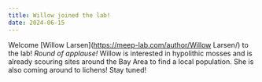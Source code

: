 ```yaml
---
title: Willow joined the lab!
date: 2024-06-15
---
```


Welcome [Willow Larsen](https://meep-lab.com/author/Willow Larsen/) to the lab!
*Round of applause!* 
Willow is interested in hypolithic mosses and is already scouring sites around the Bay Area to find a local population. 
She is also coming around to lichens!
Stay tuned!